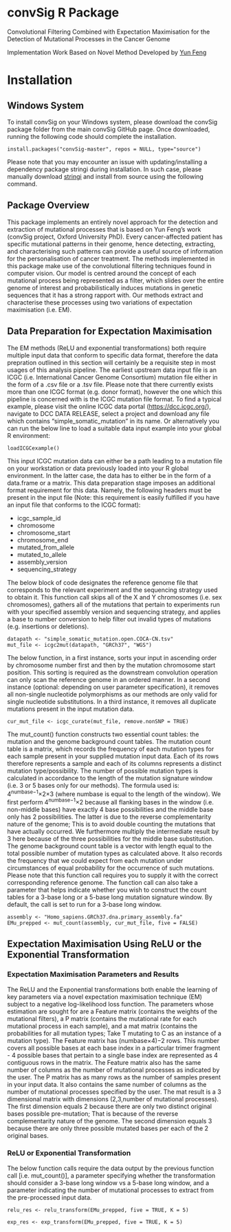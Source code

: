 # convSig R Package

Convolutional Filtering Combined with Expectation Maximisation for the Detection of Mutational Processes in the Cancer Genome

Implementation Work Based on Novel Method Developed by [Yun Feng](https://github.com/yun-feng)

# Installation

## Windows System

To install convSig on your Windows system, please download the convSig package folder from the main convSig GitHub page. Once downloaded, running the following code should complete the installation.

```
install.packages("convSig-master", repos = NULL, type="source")
```

Please note that you may encounter an issue with updating/installing a dependency package stringi during installation. In such case, please manually download [stringi](https://cran.r-project.org/web/packages/stringi/index.html) and install from source using the following command.

## Package Overview

This package implements an entirely novel approach for the detection and extraction of mutational processes that is based on Yun Feng’s work (convSig project, Oxford University PhD).
Every cancer-affected patient has specific mutational patterns in their genome, hence detecting, extracting, and characterising such patterns can provide a useful source of information for the personalisation of cancer treatment. The methods implemented in this package make use of the convolutional filtering techniques found in computer vision. Our model is centred around the concept of each mutational process being represented as a filter, which slides over the entire genome of interest and probabilistically induces mutations in genetic sequences that it has a strong rapport with. Our methods extract and characterise these processes using two variations of expectation maximisation (i.e. EM).

## Data Preparation for Expectation Maximisation

The EM methods (ReLU and exponential transformations) both require multiple input data that conform to specific data format, therefore the data prepration outlined in this section will certainly be a requisite step in most usages of this analysis pipeline.
The earliest upstream data input file is an ICGC (i.e. International Cancer Genome Consortium) mutation file either in the form of a .csv file or a .tsv file. Please note that there currently exists more than one ICGC format (e.g. donor format), however the one which this pipeline is concerned with is the ICGC mutation file format. To find a typical example, please visit the online ICGC data portal (https://dcc.icgc.org/), navigate to DCC DATA RELEASE, select a project and download any file which contains “simple_somatic_mutation” in its name. Or alternatively you can run the below line to load a suitable data input example into your global R environment:

```
loadICGCexample()
```

This input ICGC mutation data can either be a path leading to a mutation file on your workstation or data previously loaded into your R global environment. In the latter case, the data has to either be in the form of a data.frame or a matrix. This data preparation stage imposes an additional format requirement for this data. Namely, the following headers must be present in the input file (Note: this requirement is easily fulfilled if you have an input file that conforms to the ICGC format):
- icgc_sample_id
- chromosome
- chromosome_start
- chromosome_end
- mutated_from_allele
- mutated_to_allele
- assembly_version
- sequencing_strategy

The below block of code designates the reference genome file that corresponds to the relevant experiment and the sequencing strategy used to obtain it.
This function call skips all of the X and Y chromosomes (i.e. sex chromosomes), gathers all of the mutations that pertain to experiments run with your specified assembly version and sequencing strategy, and applies a base to number conversion to help filter out invalid types of mutations (e.g. insertions or deletions).

```
datapath <- "simple_somatic_mutation.open.COCA-CN.tsv"
mut_file <- icgc2mut(datapath, "GRCh37", "WGS")
```

The below function, in a first instance, sorts your input in ascending order by chromosome number first and then by the mutation chromosome start position. This sorting is required as the downstream convolution operation can only scan the reference genome in an ordered manner.
In a second instance (optional: depending on user parameter specification), it removes all non-single nucleotide polymorphisms as our methods are only valid for single nucleotide substitutions.
In a third instance, it removes all duplicate mutations present in the input mutation data.

```
cur_mut_file <- icgc_curate(mut_file, remove.nonSNP = TRUE)
```

The mut_count() function constructs two essential count tables: the mutation and the genome background count tables.
The mutation count table is a matrix, which records the frequency of each mutation types for each sample present in your supplied mutation input data. Each of its rows therefore represents a sample and each of its columns represents a distinct mutation type/possibility. The number of possible mutation types is calculated in accordance to the length of the mutation signature window (i.e. 3 or 5 bases only for our methods). The formula used is: 4<sup>numbase−1</sup>×2×3 (where numbase is equal to the length of the window). We first perform 4<sup>numbase−1</sup>×2 because all flanking bases in the window (i.e. non-middle bases) have exactly 4 base possibilities and the middle base only has 2 possibilities. The latter is due to the reverse complementarity nature of the genome; This is to avoid double counting the mutations that have actually occurred. We furthermore multiply the intermediate result by 3 here because of the three possibilities for the middle base substitution.
The genome background count table is a vector with length equal to the total possible number of mutation types as calculated above. It also records the frequency that we could expect from each mutation under circumstances of equal probability for the occurrence of such mutations.
Please note that this function call requires you to supply it with the correct corresponding reference genome.
The function call can also take a parameter that helps indicate whether you wish to construct the count tables for a 3-base long or a 5-base long mutation signature window. By default, the call is set to run for a 3-base long window.

```
assembly <- "Homo_sapiens.GRCh37.dna.primary_assembly.fa"
EMu_prepped <- mut_count(assembly, cur_mut_file, five = FALSE)
```

## Expectation Maximisation Using ReLU or the Exponential Transformation

### Expectation Maximisation Parameters and Results

The ReLU and the Exponential transformations both enable the learning of key parameters via a novel expectation maximisation technique (EM) subject to a negative log-likelihood loss function. The parameters whose estimation are sought for are a Feature matrix (contains the weights of the mutational filters), a P matrix (contains the mutational rate for each mutational process in each sample), and a mat matrix (contains the probabilities for all mutation types; Take T mutating to C as an instance of a mutation type).
The Feature matrix has (numbase×4)−2 rows. This number covers all possible bases at each base index in a particular trimer fragment - 4 possible bases that pertain to a single base index are represented as 4 contiguous rows in the matrix. The Feature matrix also has the same number of columns as the number of mutational processes as indicated by the user.
The P matrix has as many rows as the number of samples present in your input data. It also contains the same number of columns as the number of mutational processes specified by the user.
The mat result is a 3 dimensional matrix with dimensions (2,3,number of mutational processes). The first dimension equals 2 because there are only two distinct original bases possible pre-mutation; That is because of the reverse complementarity nature of the genome. The second dimension equals 3 because there are only three possible mutated bases per each of the 2 original bases.

### ReLU or Exponential Transformation

The below function calls require the data output by the previous function call [i.e. mut_count()], a parameter specifying whether the transformation should consider a 3-base long window vs a 5-base long window, and a parameter indicating the number of mutational processes to extract from the pre-processed input data.

```
relu_res <- relu_transform(EMu_prepped, five = TRUE, K = 5)
```

```
exp_res <- exp_transform(EMu_prepped, five = TRUE, K = 5)
```
